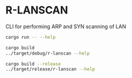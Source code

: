# R-LANSCAN

CLI for performing ARP and SYN scanning of LAN

```bash
cargo run -- --help

cargo build
../target/debug/r-lanscan --help

cargo build --release
../target/release/r-lanscan --help
```
